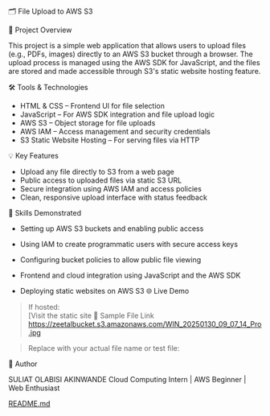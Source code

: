 🗂  File Upload to AWS S3

📌 Project Overview

This project is a simple web application that allows users to upload files (e.g., PDFs, images) directly to an AWS S3 bucket through a browser. The upload process is managed using the AWS SDK for JavaScript, and the files are stored and made accessible through S3's static website hosting feature.

🛠 Tools & Technologies

- HTML & CSS – Frontend UI for file selection
- JavaScript – For AWS SDK integration and file upload logic
- AWS S3 – Object storage for file uploads
- AWS IAM – Access management and security credentials
- S3 Static Website Hosting – For serving files via HTTP

💡 Key Features

- Upload any file directly to S3 from a web page
- Public access to uploaded files via static S3 URL
- Secure integration using AWS IAM and access policies
- Clean, responsive upload interface with status feedback

🧰 Skills Demonstrated

- Setting up AWS S3 buckets and enabling public access
- Using IAM to create programmatic users with secure access keys
- Configuring bucket policies to allow public file viewing
- Frontend and cloud integration using JavaScript and the AWS SDK

- Deploying static websites on AWS S3
🌐 Live Demo
> If hosted:  
[Visit the static site 📁 Sample File Link  https://zeetalbucket.s3.amazonaws.com/WIN_20250130_09_07_14_Pro.jpg

> Replace with your actual file name or test file:
 
 

📖 Author

SULIAT OLABISI AKINWANDE
Cloud Computing Intern | AWS Beginner | Web Enthusiast


[README.md](https://github.com/user-attachments/files/20426672/README.md)
